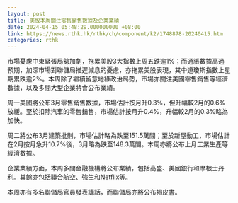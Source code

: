 ```yaml
---
layout: post
title: 美股本周關注零售銷售數據及企業業績
date: 2024-04-15 05:48:29.000000000 +08:00
link: https://news.rthk.hk/rthk/ch/component/k2/1748878-20240415.htm
categories: rthk
---
```


市場憂慮中東緊張局勢加劇，拖累美股3大指數上周五跌逾1%；而通脹數據高過預期，加深市場對聯儲局推遲減息的憂慮，亦拖累美股表現，其中道瓊斯指數上星期累跌逾2%。本周除了繼續留意地緣政治局勢，市場亦關注美國零售銷售等經濟數據，以及多間大型企業將會公布業績。

周一美國將公布3月零售銷售數據，市場估計按月升0.3%，但升幅較2月的0.6%放緩。至於扣除汽車的零售銷售，市場估計按月升0.4%，升幅較2月的0.3%略為加快。

周二將公布3月建築批則，市場估計略為跌至151.5萬間；至於新屋動工，市場估計在2月按月急升10.7%後，3月略為跌至148.3萬間。本周亦將公布上月工業生產等經濟數據。

企業業績方面，本周多間金融機構將公布業績，包括高盛、美國銀行和摩根士丹利。其餘亦包括聯合航空、強生和Netflix等。

本周亦有多名聯儲局官員發表講話，而聯儲局亦將公布褐皮書。
